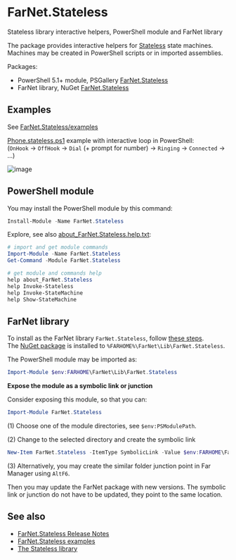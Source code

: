 ﻿[Stateless]: https://github.com/dotnet-state-machine/stateless

# FarNet.Stateless

Stateless library interactive helpers, PowerShell module and FarNet library

The package provides interactive helpers for [Stateless] state machines.\
Machines may be created in PowerShell scripts or in imported assemblies.

Packages:
- PowerShell 5.1+ module, PSGallery [FarNet.Stateless](https://www.powershellgallery.com/packages/FarNet.Stateless)
- FarNet library, NuGet [FarNet.Stateless](https://www.nuget.org/packages/FarNet.Stateless)

## Examples

See [FarNet.Stateless/examples](https://github.com/nightroman/FarNet.Stateless/tree/main/examples)

[Phone.stateless.ps1](https://github.com/nightroman/FarNet.Stateless/blob/main/examples/Phone.stateless.ps1) example with interactive loop in PowerShell:\
(`OnHook` -> `OffHook` -> `Dial` (+ prompt for number) -> `Ringing` -> `Connected` -> ...)

![image](https://github.com/nightroman/FarNet/assets/927533/0fa4bc5e-7e69-4f37-aee7-36d8f710251f)

## PowerShell module

You may install the PowerShell module by this command:

```powershell
Install-Module -Name FarNet.Stateless
```

Explore, see also [about_FarNet.Stateless.help.txt](https://github.com/nightroman/FarNet.Stateless/blob/main/src/Content/about_FarNet.Stateless.help.txt):

```powershell
# import and get module commands
Import-Module -Name FarNet.Stateless
Get-Command -Module FarNet.Stateless

# get module and commands help
help about_FarNet.Stateless
help Invoke-Stateless
help Invoke-StateMachine
help Show-StateMachine
```

## FarNet library

To install as the FarNet library `FarNet.Stateless`, follow [these steps](https://github.com/nightroman/FarNet#readme).\
The [NuGet package](https://www.nuget.org/packages/FarNet.Stateless) is installed to `%FARHOME%\FarNet\Lib\FarNet.Stateless`.

The PowerShell module may be imported as:

```powershell
Import-Module $env:FARHOME\FarNet\Lib\FarNet.Stateless
```

**Expose the module as a symbolic link or junction**

Consider exposing this module, so that you can:

```powershell
Import-Module FarNet.Stateless
```

(1) Choose one of the module directories, see `$env:PSModulePath`.

(2) Change to the selected directory and create the symbolic link

```powershell
New-Item FarNet.Stateless -ItemType SymbolicLink -Value $env:FARHOME\FarNet\Lib\FarNet.Stateless
```

(3) Alternatively, you may create the similar folder junction point in Far
Manager using `AltF6`.

Then you may update the FarNet package with new versions. The symbolic link or
junction do not have to be updated, they point to the same location.

## See also

- [FarNet.Stateless Release Notes](https://github.com/nightroman/FarNet.Stateless/blob/main/Release-Notes.md)
- [FarNet.Stateless examples](https://github.com/nightroman/FarNet.Stateless/tree/main/examples)
- [The Stateless library](https://github.com/dotnet-state-machine/stateless)
